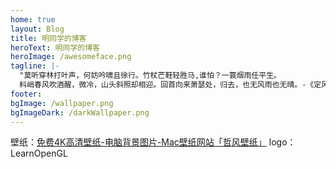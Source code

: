 ```yaml
---
home: true
layout: Blog
title: 明同学的博客
heroText: 明同学的博客
heroImage: /awesomeface.png
tagline: |-
  "莫听穿林打叶声，何妨吟啸且徐行。竹杖芒鞋轻胜马,谁怕？一蓑烟雨任平生。
  料峭春风吹酒醒，微冷，山头斜照却相迎。回首向来萧瑟处，归去，也无风雨也无晴。-《定风波》 苏轼"
footer: 
bgImage: /wallpaper.png
bgImageDark: /darkWallpaper.png
---
```

壁纸：[免费4K高清壁纸-电脑背景图片-Mac壁纸网站「哲风壁纸」](https://haowallpaper.com/)
logo：LearnOpenGL
